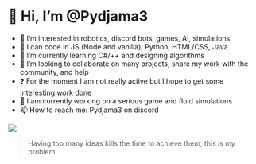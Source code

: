 # 👋 Hi, I’m @Pydjama3
- 👀 I’m interested in robotics, discord bots, games, AI, simulations
- 📝 I can code in JS (Node and vanilla), Python, HTML/CSS, Java
- 🌱 I’m currently learning C#/++ and designing algorithms
- 💞️ I’m looking to collaborate on many projects, share my work with the community, and help
- ❓ For the moment I am not really active but I hope to get some interesting work done
- 🔧 I am currently working on a serious game and fluid simulations
- 📫 How to reach me: Pydjama3 on discord

![](https://media.istockphoto.com/id/693051356/vector/so-many-ideas-so-little-time-hand-lettering-card-calligraphy.jpg?s=170667a&w=0&k=20&c=rMvXDjLPq4DCda1jcj-WdA31-4aBi9_t6WyOrw_Hxps=)
> Having too many ideas kills the time to achieve them, this is my problem.


<!---
Pydjama3/Pydjama3 is a ✨ special ✨ repository because its `README.md` (this file) appears on your GitHub profile.
You can click the Preview link to take a look at your changes.
--->
